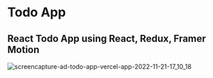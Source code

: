 # Todo App

## React Todo App using React, Redux, Framer Motion

![screencapture-ad-todo-app-vercel-app-2022-11-21-17_10_18](https://user-images.githubusercontent.com/62913154/203089526-e267c3ba-2ced-49a8-b0d8-8a142c8d036a.png)
